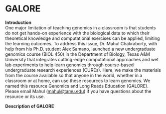 # GALORE
<b>Introduction</b>  
One major limitation of teaching genomics in a classroom is that students do not get hands-on experience with the biological data to which their theoretical knowledge and computational exercises can be applied, limiting the learning outcomes. To address this issue, Dr. Mahul Chakraborty, with help from his Ph.D. student Alex Samano, launched a new undergraduate genomics course (BIOL 450) in the Department of Biology, Texas A&M University that integrates cutting-edge computational approaches and wet lab experiments to help learn genomics through course-based undergraduate research experiences (CUREs). Here, we make the materials from the course available so that anyone in the world, whether in a classroom or at home, can use these resources to learn genomics. We named this resource Genomics and Long Reads Education (GALORE). Please email Mahul (mahul@tamu.edu) if you have questions about the resource or its use.

<b>Description of GALORE</b>   
